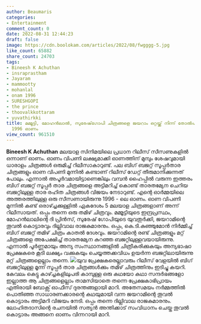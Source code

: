 ```yaml
---
author: Beaumaris
categories:
- Entertainment
comment_count: 0
date: 2022-08-31 12:44:23
draft: false
image: https://cdn.boolokam.com/articles/2022/08/fwgggg-5.jpg
like_count: 65882
share_count: 24703
tags:
- Bineesh K Achuthan
- insraprastham
- Jayaram
- mammootty
- mohanlal
- onam 1996
- SURESHGOPI
- the prince
- thoovalkkottaram
- yuvathirkki
title: മമ്മൂട്ടി, മോഹൻലാൽ, സുരേഷ്‌ഗോപി ചിത്രങ്ങളെ ജയറാം ഒറ്റയ്ക്ക് നിന്ന് തോൽപിച്ച
  1996 ഓണം
view_count: 961510
---
```


**Bineesh K Achuthan** മലയാള സിനിമയിലെ പ്രധാന റിലീസ് സീസണുകളിൽ ഒന്നാണ് ഓണം. ഓണം വിപണി ലക്ഷ്യമാക്കി ഓണത്തിന് മുമ്പും ശേഷവുമായി ധാരാളം ചിത്രങ്ങൾ ഒരുമിച്ച് റിലീസാകാറുണ്ട്. പല ബിഗ് ബജറ്റ് സൂപ്പർതാര ചിത്രങ്ങളും ഓണ വിപണി മുന്നിൽ കണ്ടാണ് റിലീസ് ഡേറ്റ് തീരുമാനിക്കുന്നത് പോലും. എന്നാൽ അപൂർവമായിട്ടാണെങ്കിലും വമ്പൻ ഹൈപ്പിൽ വരുന്ന ഇത്തരം ബിഗ് ബജറ്റ് സൂപ്പർ താര ചിത്രങ്ങളെ അട്ടിമറിച്ച് കൊണ്ട് താരതമ്യേന ചെറിയ ബജറ്റിലുള്ള താര രഹിത ചിത്രങ്ങൾ വിജയം നേടാറുണ്ട്. എന്റെ ഓർമ്മയിലെ അത്തരത്തിലുള്ള ഒരു സീസണായിരുന്നു 1996 - ലെ ഓണം. ഓണ വിപണി മുന്നിൽ കണ്ട് ഒരാഴ്ച്ചക്കുള്ളിൽ ഏകദേശം 5 മലയാള ചിത്രങ്ങളാണ് അന്ന് റിലീസായത്. ഒപ്പം തന്നെ ഒരു തമിഴ് ചിത്രവും. മമ്മൂട്ടിയുടെ ഇന്ദ്രപ്രസ്ഥം, മോഹൻലാലിന്റെ ദി പ്രിൻസ്, സുരേഷ് ഗോപിയുടെ യുവതുർക്കി, ജയറാമിന്റെ തൂവൽ കൊട്ടാരവും ദില്ലിവാല രാജകുമാരനും. ഒപ്പം, കെ.ടി.കുഞ്ഞുമോൻ നിർമ്മിച്ച് ബിഗ് ബജറ്റ് തമിഴ് ചിത്രം കാതൽ ദേശവും. ജയറാമിന്റെ രണ്ട് ചിത്രങ്ങളും മറ്റ് ചിത്രങ്ങളെ അപേക്ഷിച്ച് താരതമ്യേന കുറഞ്ഞ ബജറ്റിലുള്ളവയായിരുന്നു. എന്നാൽ പൂർണ്ണമായും അന്യ സംസ്ഥാനങ്ങളിൽ ചിത്രീകരിക്കുകയും അന്യഭാഷാ പ്രേക്ഷകരെ കൂടി ലക്ഷ്യം വക്കുകയും ചെയ്യത്തക്കവിധം ഉയർന്ന ബജറ്റിലായിരുന്നു മറ്റ് ചിത്രങ്ങളെല്ലാം തന്നെ. ![](https://cdn.boolokam.com/articles/2022/08/fwgggg-5.jpg)യുവ പ്രേക്ഷകരെല്ലാവരും റിലീസ് വേളയിൽ ബിഗ് ബജറ്റിലുള്ള മൂന്ന് സൂപ്പർ താര ചിത്രങ്ങൾക്കും തമിഴ് ചിത്രത്തിനും ഇടിച്ചു കയറി. കേവലം കെട്ടു കാഴ്ച്ചകളിലുപരി കാമ്പുള്ള ഒരു കഥയോ കഥാ സന്ദർഭങ്ങളോ ഇല്ലാത്ത ആ ചിത്രങ്ങളെല്ലാം താമസിയാതെ തന്നെ പ്രേക്ഷകാഭിപ്രായം എതിരായി ബോക്സ് ഓഫീസ് ദുരന്തങ്ങളായി മാറി. അതേസമയം നർമ്മത്തിൽ പൊതിഞ്ഞ സാധാരണക്കാരന്റെ കഥയുമായി വന്ന ജയറാമിന്റെ തൂവൽ കൊട്ടാരം അട്ടിമറി വിജയം നേടി. ഒപ്പം തന്നെ ദില്ലിവാല രാജകുമാരനും. ലോഹിതദാസിന്റെ രചനയിൽ സത്യൻ അന്തിക്കാട് സംവിധാനം ചെയ്ത തൂവൽ കൊട്ടാരം അങ്ങനെ ഓണം വിന്നറായി മാറി.
